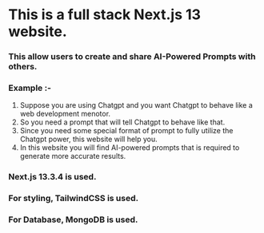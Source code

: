 # This is a full stack Next.js 13 website.

### This allow users to create and share AI-Powered Prompts with others.

### Example :-
1. Suppose you are using Chatgpt and you want Chatgpt to behave like a web development menotor.
2. So you need a prompt that will tell Chatgpt to behave like that.
3. Since you need some special format of prompt to fully utilize the Chatgpt power, this website will help you.
4. In this website you will find AI-powered prompts that is required to generate more accurate results.

### Next.js 13.3.4 is used.
### For styling, TailwindCSS is used.
### For Database, MongoDB is used.
